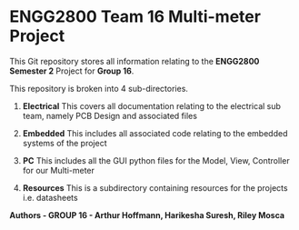 # ENGG2800 Team 16 Multi-meter Project

This Git repository stores all information relating to the **ENGG2800 Semester 2** Project for **Group 16**.

This repository is broken into 4 sub-directories.

1. **Electrical** This covers all documentation relating to the electrical sub team, namely PCB Design and associated files

2. **Embedded** This includes all associated code relating to the embedded systems of the project

3. **PC** This includes all the GUI python files for the Model, View, Controller for our Multi-meter

4. **Resources** This is a subdirectory containing resources for the projects i.e. datasheets

**Authors - GROUP 16 - Arthur Hoffmann, Harikesha Suresh, Riley Mosca**
